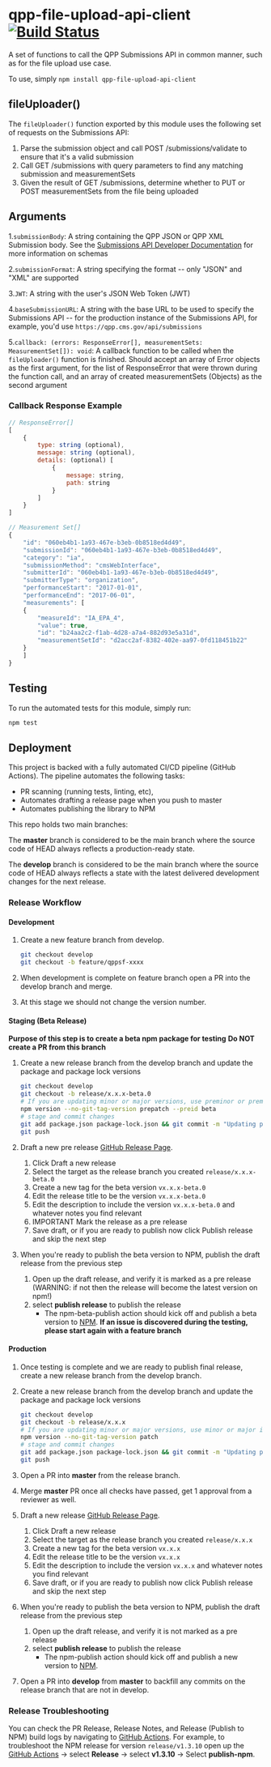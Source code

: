 # qpp-file-upload-api-client [![Build Status](https://travis-ci.org/CMSgov/qpp-file-upload-api-client.svg?branch=master)](https://travis-ci.org/CMSgov/qpp-file-upload-api-client)

A set of functions to call the QPP Submissions API in common manner, such as for the file upload use case.

To use, simply `npm install qpp-file-upload-api-client`

## fileUploader()

The `fileUploader()` function exported by this module uses the following set of requests on the Submissions API:

1. Parse the submission object and call POST /submissions/validate to ensure that it's a valid submission
1. Call GET /submissions with query parameters to find any matching submission and measurementSets
1. Given the result of GET /submissions, determine whether to PUT or POST measurementSets from the file being uploaded

## Arguments

1.`submissionBody`: A string containing the QPP JSON or QPP XML Submission body. See the [Submissions API Developer Documentation](cmsgov.github.io/qpp-submissions-docs) for more information on schemas

2.`submissionFormat`: A string specifying the format -- only "JSON" and "XML" are supported

3.`JWT`: A string with the user's JSON Web Token (JWT)

4.`baseSubmissionURL`: A string with the base URL to be used to specify the Submissions API -- for the production instance of the Submissions API, for example, you'd use `https://qpp.cms.gov/api/submissions`

5.`callback: (errors: ResponseError[], measurementSets: MeasurementSet[]): void`: A callback function to be called when the `fileUploader()` function is finished. Should accept an array of Error objects as the first argument, for the list of ResponseError that were thrown during the function call, and an array of created measurementSets (Objects) as the second argument

### Callback Response Example

```javascript
// ResponseError[]
[
    {
        type: string (optional),
        message: string (optional),
        details: (optional) [
            {
                message: string,
                path: string
            }
        ]
    }
]

// Measurement Set[]
{
    "id": "060eb4b1-1a93-467e-b3eb-0b8518ed4d49",
    "submissionId": "060eb4b1-1a93-467e-b3eb-0b8518ed4d49",
    "category": "ia",
    "submissionMethod": "cmsWebInterface",
    "submitterId": "060eb4b1-1a93-467e-b3eb-0b8518ed4d49",
    "submitterType": "organization",
    "performanceStart": "2017-01-01",
    "performanceEnd": "2017-06-01",
    "measurements": [
    {
        "measureId": "IA_EPA_4",
        "value": true,
        "id": "b24aa2c2-f1ab-4d28-a7a4-882d93e5a31d",
        "measurementSetId": "d2acc2af-8382-402e-aa97-0fd118451b22"
    }
    ]
}
```

## Testing

To run the automated tests for this module, simply run:

```bash
npm test
```

## Deployment

This project is backed with a fully automated CI/CD pipeline (GitHub Actions). The pipeline automates the following tasks:

- PR scanning (running tests, linting, etc),
- Automates drafting a release page when you push to master
- Automates publishing the library to NPM

This repo holds two main branches:

The **master** branch is considered to be the main branch where the source code of HEAD always reflects a production-ready state.

The **develop** branch is considered to be the main branch where the source code of HEAD always reflects a state with the latest delivered development changes for the next release.

### Release Workflow

#### Development

1. Create a new feature branch from develop.

    ```bash
    git checkout develop
    git checkout -b feature/qppsf-xxxx
    ```

2. When development is complete on feature branch open a PR into the develop branch and merge.
3. At this stage we should not change the version number.

#### Staging (Beta Release)

**Purpose of this step is to create a beta npm package for testing**
**Do NOT create a PR from this branch**

1. Create a new release branch from the develop branch and update the package and package lock versions

    ```bash
    git checkout develop
    git checkout -b release/x.x.x-beta.0
    # If you are updating minor or major versions, use preminor or premajor instead of prepatch
    npm version --no-git-tag-version prepatch --preid beta
    # stage and commit changes
    git add package.json package-lock.json && git commit -m "Updating package version to x.x.x-beta.0"
    git push
    ```

2. Draft a new pre release [GitHub Release Page](https://github.com/CMSgov/qpp-file-upload-api-client/releases).
   1. Click Draft a new release
   2. Select the target as the release branch you created `release/x.x.x-beta.0`
   3. Create a new tag for the beta version `vx.x.x-beta.0`
   4. Edit the release title to be the version `vx.x.x-beta.0`
   5. Edit the description to include the version `vx.x.x-beta.0` and whatever notes you find relevant
   6. IMPORTANT Mark the release as a pre release
   7. Save draft, or if you are ready to publish now click Publish release and skip the next step

3. When you're ready to publish the beta version to NPM, publish the draft release from the previous step
   1. Open up the draft release, and verify it is marked as a pre release (WARNING: if not then the release will become the latest version on npm!)
   2. select **publish release** to publish the release
      - The npm-beta-publish action should kick off and publish a beta version to [NPM](https://www.npmjs.com/package/qpp-file-upload-api-client?activeTab=versions).
**If an issue is discovered during the testing, please start again with a feature branch**

#### Production

1. Once testing is complete and we are ready to publish final release, create a new release branch from the develop branch.
2. Create a new release branch from the develop branch and update the package and package lock versions

    ```bash
    git checkout develop
    git checkout -b release/x.x.x
    # If you are updating minor or major versions, use minor or major instead of patch
    npm version --no-git-tag-version patch
    # stage and commit changes
    git add package.json package-lock.json && git commit -m "Updating package version to x.x.x"
    git push
    ```

3. Open a PR into **master** from the release branch.
4. Merge **master** PR once all checks have passed, get 1 approval from a reviewer as well.
5. Draft a new release [GitHub Release Page](https://github.com/CMSgov/qpp-file-upload-api-client/releases).
   1. Click Draft a new release
   2. Select the target as the release branch you created `release/x.x.x`
   3. Create a new tag for the beta version `vx.x.x`
   4. Edit the release title to be the version `vx.x.x`
   5. Edit the description to include the version `vx.x.x` and whatever notes you find relevant
   6. Save draft, or if you are ready to publish now click Publish release and skip the next step
6. When you're ready to publish the beta version to NPM, publish the draft release from the previous step
   1. Open up the draft release, and verify it is not marked as a pre release
   2. select **publish release** to publish the release
      - The npm-publish action should kick off and publish a new version to [NPM](https://www.npmjs.com/package/qpp-file-upload-api-client?activeTab=versions).
7. Open a PR into **develop** from **master** to backfill any commits on the release branch that are not in develop.

### Release Troubleshooting

You can check the PR Release, Release Notes, and Release (Publish to NPM) build logs by navigating to [GitHub Actions](https://github.com/CMSgov/qpp-file-upload-api-client/actions). For example, to troubleshoot the NPM release for version `release/v1.3.10` open up the [GitHub Actions](https://github.com/CMSgov/qpp-file-upload-api-client/actions) -> select **Release** -> select **v1.3.10** -> Select **publish-npm**.
